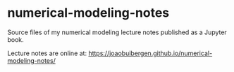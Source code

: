 # numerical-modeling-notes

Source files of my numerical modeling lecture notes published as a Jupyter book.

Lecture notes are online at:
https://joaobuibergen.github.io/numerical-modeling-notes/
